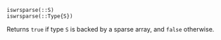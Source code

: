 ```
iswrsparse(::S)
iswrsparse(::Type{S})
```

Returns `true` if type `S` is backed by a sparse array, and `false` otherwise.
